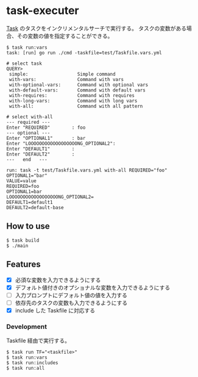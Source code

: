 # task-executer

[Task](https://taskfile.dev/) のタスクをインクリメンタルサーチで実行する。
タスクの変数がある場合、その変数の値を指定することができる。

```shell
$ task run:vars
task: [run] go run ./cmd -taskfile=test/Taskfile.vars.yml

# select task
QUERY>
 simple:                  Simple command                                                                                                                                                                                                                   
 with-vars:               Command with vars
 with-optional-vars:      Command with optional vars
 with-default-vars:       Command with default vars
 with-requires:           Command with requires
 with-long-vars:          Command with long vars
 with-all:                Command with all pattern

# select with-all
--- required ---
Enter "REQUIRED"        : foo
--- optional ---
Enter "OPTIONAL1"       : bar
Enter "LOOOOOOOOOOOOOOOOOONG_OPTIONAL2": 
Enter "DEFAULT1"        : 
Enter "DEFAULT2"        : 
---   end   ---

run: task -t test/Taskfile.vars.yml with-all REQUIRED="foo" OPTIONAL1="bar"
VALUE=value
REQUIRED=foo
OPTIONAL1=bar
LOOOOOOOOOOOOOOOOOONG_OPTIONAL2=
DEFAULT1=default1
DEFAULT2=default-base
```

## How to use

```shell
$ task build
$ ./main
```

## Features

- [x] 必須な変数を入力できるようにする
- [x] デフォルト値付きのオプショナルな変数を入力できるようにする
- [ ] 入力プロンプトにデフォルト値の値を入力する
- [ ] 依存先のタスクの変数も入力できるようにする
- [x] include した Taskfile に対応する

### Development

Taskfile 経由で実行する。

```shell
$ task run TF="<taskfile>"
$ task run:vars
$ task run:includes
$ task run:all
```

